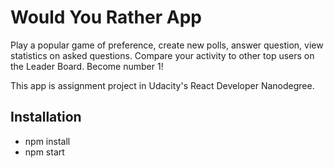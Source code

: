 # Would You Rather App

Play a popular game of preference, create new polls, answer question, view statistics on asked questions. Compare your activity to other top users on the Leader Board. Become number 1!

This app is assignment project in Udacity's React Developer Nanodegree.

## Installation
- npm install
- npm start
